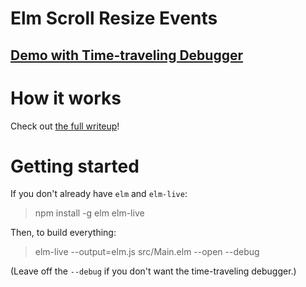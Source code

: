 # Elm Scroll Resize Events

## [Demo with Time-traveling Debugger](https://lucamug.github.io/elm-scroll-resize-events/)

# How it works

Check out [the full writeup](https://medium.com/@l.mugnaini/scroll-and-resize-events-in-elm-ac4f0589f42)!

# Getting started

If you don't already have `elm` and `elm-live`:

> npm install -g elm elm-live

Then, to build everything:

> elm-live --output=elm.js src/Main.elm --open --debug

(Leave off the `--debug` if you don't want the time-traveling debugger.)
